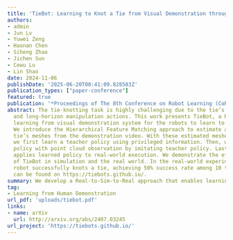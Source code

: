 ```yaml
---
title: 'TieBot: Learning to Knot a Tie from Visual Demonstration through a Real-to-Sim-to-Real Approach'
authors:
- admin
- Jun Lv
- Yuwei Zeng
- Haonan Chen
- Siheng Zhao
- Jichen Sun
- Cewu Lu
- Lin Shao
date: 2024-11-06
publishDate: '2025-06-20T00:41:09.828583Z'
publication_types: ["paper-conference"]
featured: true
publication: '*Proceedings of The 8th Conference on Robot Learning (CoRL)*'
abstract: The tie-knotting task is highly challenging due to the tie’s high deformation
  and long-horizon manipulation actions. This work presents TieBot, a Real-to-Sim-to-Real
  learning from visual demonstration system for the robots to learn to knot a tie.
  We introduce the Hierarchical Feature Matching approach to estimate a sequence of
  tie’s meshes from the demonstration video. With these estimated meshes used as subgoals,
  we first learn a teacher policy using privileged information. Then, we learn a student
  policy with point cloud observation by imitating teacher policy. Lastly, our pipeline
  applies learned policy to real-world execution. We demonstrate the effectiveness
  of TieBot in simulation and the real world. In the real-world experiment, a dual-arm
  robot successfully knots a tie, achieving 50% success rate among 10 trials. Videos
  can be found on https://tiebots.github.io/.
summary: We develop a Real-to-Sim-to-Real approach that enables learning tie-knotting skills for robots.
tag:
- Learning from Human Demonstration
url_pdf: 'uploads/tiebot.pdf'
links:
- name: arXiv
  url: http://arxiv.org/abs/2407.03245
url_project: 'https://tiebots.github.io/'
---
```

